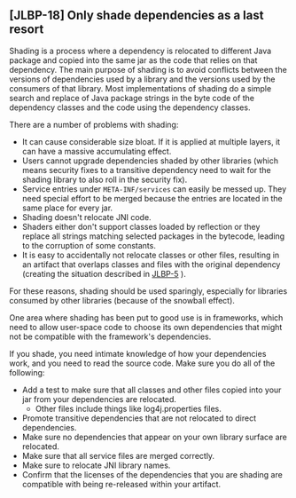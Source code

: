 [JLBP-18] Only shade dependencies as a last resort
--------------------------------------------------

Shading is a process where a dependency is relocated to different Java package
and copied into the same jar as the code that relies on that dependency.
The main purpose of shading is to avoid conflicts
between the versions of dependencies used by a library and the versions used
by the consumers of that library. Most implementations of shading do a simple
search and replace of Java package strings in the byte code of the dependency
classes and the code using the dependency classes.

There are a number of problems with shading:

- It can cause considerable size bloat. If it is applied at multiple layers,
  it can have a massive accumulating effect.
- Users cannot upgrade dependencies shaded by other libraries (which means
  security fixes to a transitive dependency need to wait for the shading library
  to also roll in the security fix).
- Service entries under `META-INF/services` can easily be messed up. They need
  special effort to be merged because the entries are located in the same place
  for every jar.
- Shading doesn't relocate JNI code.
- Shaders either don't support classes loaded by reflection or they replace all
  strings matching selected packages in the bytecode, leading to the corruption
  of some constants.
- It is easy to accidentally not relocate classes or other files, resulting in
  an artifact that overlaps classes and files with the original dependency
  (creating the situation described in [JLBP-5](JLBP-5.md) ).

For these reasons, shading should be used sparingly, especially for libraries
consumed by other libraries (because of the snowball effect).

One area where shading has been put to good use is in frameworks, which need to
allow user-space code to choose its own dependencies that might not be
compatible with the framework's dependencies.

If you shade, you need intimate knowledge of how your dependencies work, and
you need to read the source code. Make sure you do all of the following:

- Add a test to make sure that all classes and other files copied into your jar
  from your dependencies are relocated.
  - Other files include things like log4j.properties files.
- Promote transitive dependencies that are not relocated to direct
  dependencies.
- Make sure no dependencies that appear on your own library surface are
  relocated.
- Make sure that all service files are merged correctly.
- Make sure to relocate JNI library names.
- Confirm that the licenses of the dependencies that you are shading are
  compatible with being re-released within your artifact.
